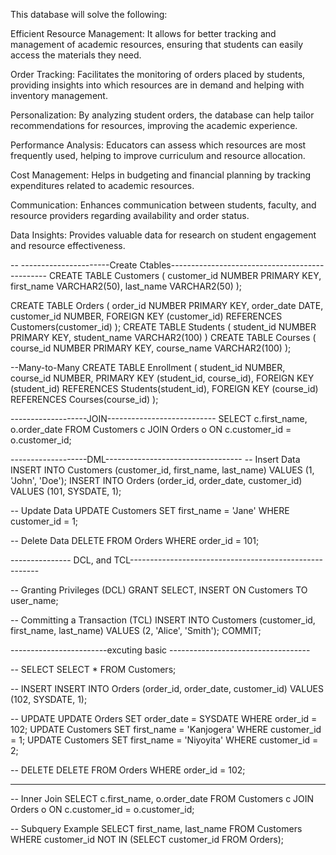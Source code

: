 This database will solve the following:

Efficient Resource Management: It allows for better tracking and management of academic resources, ensuring that students can easily access the materials they need.

Order Tracking: Facilitates the monitoring of orders placed by students, providing insights into which resources are in demand and helping with inventory management.

Personalization: By analyzing student orders, the database can help tailor recommendations for resources, improving the academic experience.

Performance Analysis: Educators can assess which resources are most frequently used, helping to improve curriculum and resource allocation.

Cost Management: Helps in budgeting and financial planning by tracking expenditures related to academic resources.

Communication: Enhances communication between students, faculty, and resource providers regarding availability and order status.

Data Insights: Provides valuable data for research on student engagement and resource effectiveness.


-- ----------------------Create Ctables-----------------------------------------------
CREATE TABLE Customers (
    customer_id NUMBER PRIMARY KEY,
    first_name VARCHAR2(50),
    last_name VARCHAR2(50)
);


CREATE TABLE Orders (
    order_id NUMBER PRIMARY KEY,
    order_date DATE,
    customer_id NUMBER,
    FOREIGN KEY (customer_id) REFERENCES Customers(customer_id)
);
CREATE TABLE Students (
    student_id NUMBER PRIMARY KEY,
    student_name VARCHAR2(100)
)
CREATE TABLE Courses (
    course_id NUMBER PRIMARY KEY,
    course_name VARCHAR2(100)
);

 --Many-to-Many
CREATE TABLE Enrollment (
    student_id NUMBER,
    course_id NUMBER,
    PRIMARY KEY (student_id, course_id),
    FOREIGN KEY (student_id) REFERENCES Students(student_id),
    FOREIGN KEY (course_id) REFERENCES Courses(course_id)
);



-------------------JOIN---------------------------
SELECT c.first_name, o.order_date
FROM Customers c
JOIN Orders o ON c.customer_id = o.customer_id;


-------------------DML----------------------------------
-- Insert Data
INSERT INTO Customers (customer_id, first_name, last_name) VALUES (1, 'John', 'Doe');
INSERT INTO Orders (order_id, order_date, customer_id) VALUES (101, SYSDATE, 1);

-- Update Data
UPDATE Customers SET first_name = 'Jane' WHERE customer_id = 1;

-- Delete Data
DELETE FROM Orders WHERE order_id = 101;




--------------- DCL, and TCL-------------------------------------------------------


-- Granting Privileges (DCL)
GRANT SELECT, INSERT ON Customers TO user_name;

-- Committing a Transaction (TCL)
INSERT INTO Customers (customer_id, first_name, last_name) VALUES (2, 'Alice', 'Smith');
COMMIT;


------------------------excuting basic -----------------------------------

-- SELECT
SELECT * FROM Customers;

-- INSERT
INSERT INTO Orders (order_id, order_date, customer_id) VALUES (102, SYSDATE, 1);

-- UPDATE
UPDATE Orders SET order_date = SYSDATE WHERE order_id = 102;
UPDATE Customers SET first_name = 'Kanjogera' WHERE customer_id = 1;
UPDATE Customers SET first_name = 'Niyoyita' WHERE customer_id = 2;


-- DELETE
DELETE FROM Orders WHERE order_id = 102;


--------------------------------------------------------

-- Inner Join 
SELECT c.first_name, o.order_date
FROM Customers c
JOIN Orders o ON c.customer_id = o.customer_id;

-- Subquery Example 
SELECT first_name, last_name 
FROM Customers 
WHERE customer_id NOT IN (SELECT customer_id FROM Orders);
